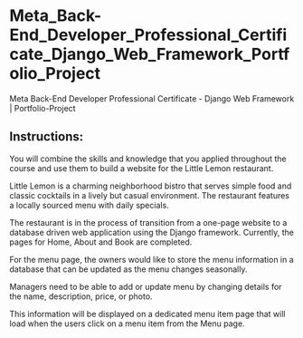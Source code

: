 # Meta_Back-End_Developer_Professional_Certificate_Django_Web_Framework_Portfolio_Project
Meta Back-End Developer Professional Certificate - Django Web Framework | Portfolio-Project

## Instructions:

You will combine the skills and knowledge that you applied throughout the course and use them to build a website for the Little Lemon restaurant. 

Little Lemon is a charming neighborhood bistro that serves simple food and classic cocktails in a lively but casual environment. The restaurant features a locally sourced menu with daily specials. 

The restaurant is in the process of transition from a one-page website to a database driven web application using the Django framework. Currently, the pages for Home, About and Book are completed.

For the menu page, the owners would like to store the menu information in a database that can be updated as the menu changes seasonally. 

Managers need to be able to add or update menu by changing details for the name, description, price, or photo. 

This information will be displayed on a dedicated menu item page that will load when the users click on a menu item from the Menu page. 
